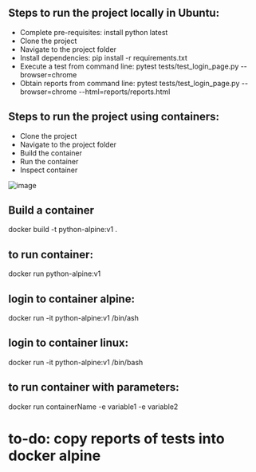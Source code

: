 ## Steps to run the project locally in Ubuntu:
- Complete pre-requisites: install python latest
- Clone the project
- Navigate to the project folder
- Install dependencies: pip install -r requirements.txt
- Execute a test from command line: pytest tests/test_login_page.py --browser=chrome
- Obtain reports from command line: pytest tests/test_login_page.py --browser=chrome --html=reports/reports.html 

## Steps to run the project using containers:
- Clone the project
- Navigate to the project folder
- Build the container
- Run the container
- Inspect container

![image](https://github.com/na001988/automation-python-noPOM/assets/49047445/c7ceed6e-feb0-4a76-a8b7-3ec71875354e)


## Build a container
docker build -t python-alpine:v1 .

## to run container:
docker run python-alpine:v1

## login to container alpine:
docker run -it python-alpine:v1 /bin/ash

## login to container linux:
docker run -it python-alpine:v1 /bin/bash

## to run container with parameters:
docker run containerName -e variable1 -e variable2

# to-do: copy reports of tests into docker alpine
